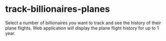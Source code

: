 # track-billionaires-planes
Select a number of billionaires you want to track and see the history of their plane flights. Web application will display the plane flight history for up to 1 year.
